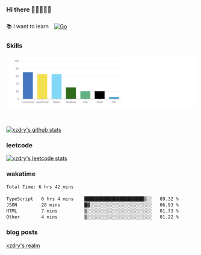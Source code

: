 ### Hi there 👋👋👋👋👋

 :books: I want to learn <a href="https://go.dev/" target="_blank"><img style="margin: 10px" src="https://profilinator.rishav.dev/skills-assets/go-original.svg" alt="Go" height="50" /></a>  

### Skills
![](img/2022-09-05-22-04-20.png)

<br />

[![xzdry's github stats](https://github-readme-stats.vercel.app/api?username=xzdry&count_private=true&show_icons=true&theme=vue)](https://github.com/xzdry)

### leetcode
[![xzdry's leetcode stats](https://leetcard.jacoblin.cool/xzdry-2?theme=light&font=Anek%20Kannada&site=cn)](https://leetcode.cn/u/xzdry-2/)

### wakatime
<!--START_SECTION:waka-->

```text
Total Time: 6 hrs 42 mins

TypeScript   6 hrs 4 mins    ██████████████████████▒░░   89.32 %
JSON         28 mins         █▓░░░░░░░░░░░░░░░░░░░░░░░   06.93 %
HTML         7 mins          ▒░░░░░░░░░░░░░░░░░░░░░░░░   01.73 %
Other        4 mins          ▒░░░░░░░░░░░░░░░░░░░░░░░░   01.22 %
```

<!--END_SECTION:waka-->

### blog posts
[xzdry's realm](https://www.justdry.net/)
